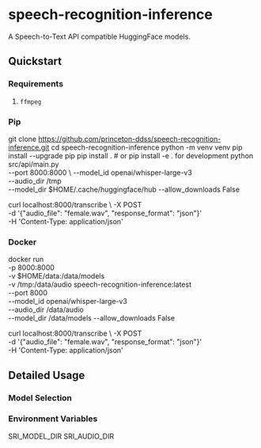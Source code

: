 # speech-recognition-inference
A Speech-to-Text API compatible HuggingFace models.

## Quickstart

### Requirements
1. `ffmpeg`

### Pip
git clone https://github.com/princeton-ddss/speech-recognition-inference.git
cd speech-recognition-inference
python -m venv venv
pip install --upgrade pip
pip install . # or pip install -e . for development
python src/api/main.py \
  --port 8000:8000 \ 
  --model_id openai/whisper-large-v3 \
  --audio_dir /tmp \
  --model_dir $HOME/.cache/huggingface/hub
  --allow_downloads False

curl localhost:8000/transcribe \  -X POST \
  -d '{"audio_file": "female.wav", "response_format": "json"}' \
  -H 'Content-Type: application/json'

### Docker
docker run \
   -p 8000:8000 \
   -v $HOME/data:/data/models \
   -v /tmp:/data/audio
   speech-recognition-inference:latest \
  --port 8000 \
  --model_id openai/whisper-large-v3 \
  --audio_dir /data/audio \
  --model_dir /data/models
  --allow_downloads False

curl localhost:8000/transcribe \  -X POST \
  -d '{"audio_file": "female.wav", "response_format": "json"}' \
  -H 'Content-Type: application/json'


## Detailed Usage

### Model Selection

### Environment Variables
SRI_MODEL_DIR
SRI_AUDIO_DIR